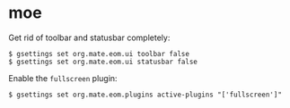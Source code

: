 # moe

Get rid of toolbar and statusbar completely:

```
$ gsettings set org.mate.eom.ui toolbar false
$ gsettings set org.mate.eom.ui statusbar false
```

Enable the `fullscreen` plugin:

```
$ gsettings set org.mate.eom.plugins active-plugins "['fullscreen']"
```
